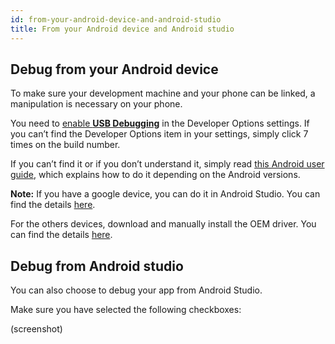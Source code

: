 ```yaml
---
id: from-your-android-device-and-android-studio
title: From your Android device and Android studio
---
```


## Debug from your Android device

To make sure your development machine and your phone can be linked, a manipulation is necessary on your phone. 

You need to [enable **USB Debugging**](https://developer.android.com/studio/debug/dev-options#enable) in the Developer Options settings. If you can’t find the Developer Options item in your settings, simply click 7 times on the build number.

If you can’t find it or if you don’t understand it, simply read [this Android user guide](https://developer.android.com/studio/debug/dev-options), which explains how to do it depending on the Android versions.

**Note:** If you have a google device, you can do it in Android Studio. You can find the details [here](https://developer.android.com/studio/run/win-usb).

For the others devices, download and manually install the OEM driver. You can find the details [here](https://developer.android.com/studio/run/oem-usb). 

## Debug from Android studio

You can also choose to debug your app from Android Studio.

Make sure you have selected the following checkboxes:

(screenshot)
